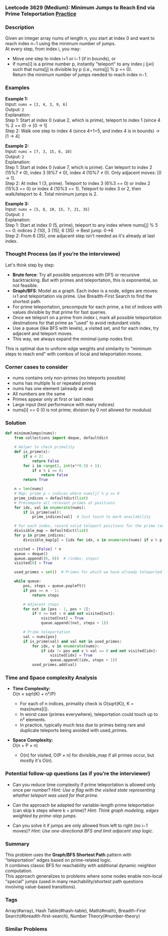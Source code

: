 ### Leetcode 3629 (Medium): Minimum Jumps to Reach End via Prime Teleportation [Practice](https://leetcode.com/problems/minimum-jumps-to-reach-end-via-prime-teleportation)

### Description  
Given an integer array nums of length n, you start at index 0 and want to reach index n−1 using the minimum number of jumps.  
At every step, from index i, you may:
- Move one step to index i+1 or i−1 (if in bounds), or
- If nums[i] is a prime number p, instantly "teleport" to any index j (j≠i) such that nums[j] is divisible by p (i.e., nums[j] % p == 0).  
Return the minimum number of jumps needed to reach index n−1.

### Examples  

**Example 1:**  
Input: `nums = [2, 4, 3, 9, 6]`  
Output: `2`  
Explanation:  
Step 1: Start at index 0 (value 2, which is prime), teleport to index 1 (since 4 % 2 == 0) → [0 → 1]  
Step 2: Walk one step to index 4 (since 4+1=5, and index 4 is in bounds) → [1 → 4]  

**Example 2:**  
Input: `nums = [7, 3, 15, 6, 10]`  
Output: `2`  
Explanation:  
Step 1: Start at index 0 (value 7, which is prime). Can teleport to index 2 (15%7 ≠ 0), index 3 (6%7 ≠ 0), index 4 (10%7 ≠ 0). Only adjacent moves: [0 → 1].   
Step 2: At index 1 (3, prime). Teleport to index 3 (6%3 == 0) or index 2 (15%3 == 0) or index 4 (10%3 == 1). Teleport to index 3 or 2, then walk/teleport to 4. Total minimum jumps is 2.

**Example 3:**  
Input: `nums = [5, 8, 10, 15, 7, 21, 35]`  
Output: `2`  
Explanation:  
Step 1: Start at index 0 (5, prime), teleport to any index where nums[j] % 5 == 0: indices 2 (10), 3 (15), 6 (35) → Best jump: 0→6  
Step 2: From 6 (35), one adjacent step isn't needed as it's already at last index.

### Thought Process (as if you’re the interviewee)  
Let's think step by step:

- **Brute force**: Try all possible sequences with DFS or recursive backtracking. But with primes and teleportation, this is exponential, so not feasible.
- **Graph/BFS**: Model as a graph. Each index is a node, edges are moves: i±1 and teleportation via prime. Use Breadth-First Search to find the shortest path.
- For prime teleportation, precompute for each prime, a list of indices with values divisible by that prime for fast queries.
- Once we teleport on a prime from index i, mark all possible teleportation destinations for that prime as "used" to avoid redundant visits.
- Use a queue (like BFS with levels), a visited set, and for each index, try adjacent and teleport moves.
- This way, we always expand the minimal-jump nodes first.

This is optimal due to uniform edge weights and similarity to "minimum steps to reach end" with combos of local and teleportation moves.

### Corner cases to consider  
- nums contains only non-primes (no teleports possible)
- nums has multiple 1s or repeated primes
- nums has one element (already at end)
- All numbers are the same
- Primes appear only at first or last index
- Large input (test performance with many indices)
- nums[i] == 0 (0 is not prime; division by 0 not allowed for modulus)

### Solution

```python
def minimumJumps(nums):
    from collections import deque, defaultdict

    # Helper to check primality
    def is_prime(x):
        if x < 2:
            return False
        for i in range(2, int(x**0.5) + 1):
            if x % i == 0:
                return False
        return True

    n = len(nums)
    # Map: prime p → indices where nums[j] % p == 0
    prime_indices = defaultdict(list)
    # Precompute all relevant primes at positions
    for idx, val in enumerate(nums):
        if is_prime(val):
            prime_indices[val]  # Just touch to mark availability

    # For each index, record valid teleport positions for the prime (avoid index i)
    divisible_map = defaultdict(list)
    for p in prime_indices:
        divisible_map[p] = [idx for idx, v in enumerate(nums) if v % p == 0 and v != p]

    visited = [False] * n
    queue = deque()
    queue.append((0, 0))  # (index, steps)
    visited[0] = True

    used_primes = set()  # Primes for which we have already teleported

    while queue:
        pos, steps = queue.popleft()
        if pos == n - 1:
            return steps

        # Adjacent steps
        for nxt in [pos - 1, pos + 1]:
            if 0 <= nxt < n and not visited[nxt]:
                visited[nxt] = True
                queue.append((nxt, steps + 1))

        # Prime teleportation
        val = nums[pos]
        if is_prime(val) and val not in used_primes:
            for idx, v in enumerate(nums):
                if idx != pos and v % val == 0 and not visited[idx]:
                    visited[idx] = True
                    queue.append((idx, steps + 1))
            used_primes.add(val)
```

### Time and Space complexity Analysis  

- **Time Complexity:**  
  O(n × sqrt(K) + n²/P)  
  - For each of n indices, primality check is O(sqrt(K)), K = max(nums[i]).  
  - In worst case (primes everywhere), teleportation could touch up to n² elements.  
  - In practice, typically much less due to primes being rare and duplicate teleports being avoided with used_primes.

- **Space Complexity:**  
  O(n + P × n)  
  - O(n) for visited, O(P × n) for divisible_map if all primes occur, but mostly it's O(n).

### Potential follow-up questions (as if you’re the interviewer)  

- Can you reduce time complexity if prime teleportation is allowed only once per number?
  *Hint: Use a flag with the visited state representing whether teleport was used for that prime.*

- Can the approach be adapted for variable-length prime teleportation (can skip k steps where k = prime)?
  *Hint: Think graph modeling, edges weighted by prime-step jumps.*

- Can you solve it if jumps are only allowed from left to right (no i−1 moves)?
  *Hint: Use one-directional BFS and limit adjacent step logic.*

### Summary
This problem uses the **Graph/BFS Shortest Path** pattern with "teleportation" edges based on prime-related logic.  
It combines classic BFS for reachability with additional dynamic neighbor computation.  
This approach generalizes to problems where some nodes enable non-local "special" jumps (used in many reachability/shortest path questions involving value-based transitions).

### Tags
Array(#array), Hash Table(#hash-table), Math(#math), Breadth-First Search(#breadth-first-search), Number Theory(#number-theory)

### Similar Problems
